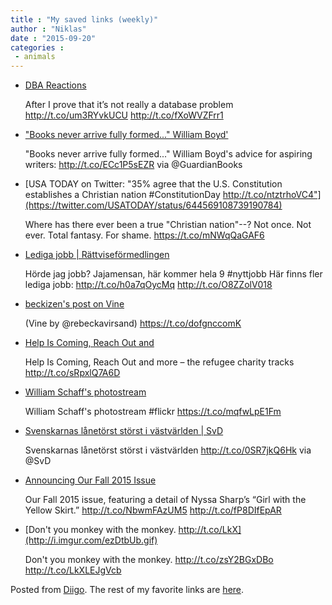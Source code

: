 ```yaml
---
title : "My saved links (weekly)"
author : "Niklas"
date : "2015-09-20"
categories : 
 - animals
---
```


- [DBA Reactions](http://dbareactions.com/post/129425563582/after-i-prove-that-its-not-really-a-database)
    
    After I prove that it’s not really a database problem http://t.co/um3RYvkUCU http://t.co/fXoWVZFrr1
    
- ["Books never arrive fully formed..." William Boyd'](http://po.st/BoydWritingTips)
    
    "Books never arrive fully formed..." William Boyd's advice for aspiring writers: http://t.co/ECc1P5sEZR via @GuardianBooks
    
- [USA TODAY on Twitter: "35% agree that the U.S. Constitution establishes a Christian nation #ConstitutionDay http://t.co/ntztrhoVC4"](https://twitter.com/USATODAY/status/644569108739190784)
    
    Where has there ever been a true "Christian nation"--? Not once. Not ever. Total fantasy. For shame. https://t.co/mNWqQaGAF6
    
- [Lediga jobb | Rättviseförmedlingen](http://rattviseformedlingen.se/ledigajobb)
    
    Hörde jag jobb? Jajamensan, här kommer hela 9 #nyttjobb Här finns fler lediga jobb: http://t.co/h0a7qOycMq http://t.co/O8ZZolV018
    
    
- [beckizen's post on Vine](https://vine.co/v/eFdMAipgj3E)
    
    (Vine by @rebeckavirsand) https://t.co/dofgnccomK
    
- [Help Is Coming, Reach Out and](http://www.theguardian.com/music/2015/sep/15/refugee-crisis-charity-songs-help-is-coming?CMP=twt_a-music_b-gdnmusic)
    
    Help Is Coming, Reach Out and more – the refugee charity tracks http://t.co/sRpxlQ7A6D
    
- [William Schaff's photostream](https://t.co/mqfwLpE1Fm)
    
    William Schaff's photostream #flickr https://t.co/mqfwLpE1Fm
    
    
- [Svenskarnas lånetörst störst i västvärlden | SvD](http://www.svd.se/svenskarnas-lanetorst-storst-i-vastvarlden)
    
    Svenskarnas lånetörst störst i västvärlden http://t.co/0SR7jkQ6Hk via @SvD
    
- [Announcing Our Fall 2015 Issue](http://www.theparisreview.org/blog/2015/09/01/our-fall-issue-is-here/)
    
    Our Fall 2015 issue, featuring a detail of Nyssa Sharp’s “Girl with the Yellow Skirt.” http://t.co/NbwmFAzUM5 http://t.co/fP8DIfEpAR
    
- [Don't you monkey with the monkey. http://t.co/LkX](http://i.imgur.com/ezDtbUb.gif)
    
    Don't you monkey with the monkey. http://t.co/zsY2BGxDBo http://t.co/LkXLEJgVcb
    

Posted from [Diigo](https://www.diigo.com). The rest of my favorite links are [here](https://www.diigo.com/user/npivic).
